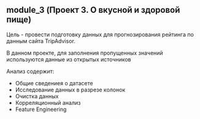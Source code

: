 ## module_3 (Проект 3. О вкусной и здоровой пище)
Цель - провести подготовку данных для прогнозирования рейтинга по данным сайта TripAdvisor.

В данном проекте, для заполнения пропущенных значений используются данные из открытых источников

Анализ содержит: 
- Общие сведениея о датасете
- Исследование данных в разрезе колонок
- Очистка данных
- Корреляционный анализ
- Feature Engineering
